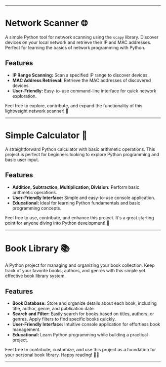 
---

# Network Scanner 🌐

A simple Python tool for network scanning using the `scapy` library. Discover devices on your local network and retrieve their IP and MAC addresses. Perfect for learning the basics of network programming with Python.

## Features

- **IP Range Scanning:** Scan a specified IP range to discover devices.
- **MAC Address Retrieval:** Retrieve the MAC addresses of discovered devices.
- **User-Friendly:** Easy-to-use command-line interface for quick network exploration.

Feel free to explore, contribute, and expand the functionality of this lightweight network scanner! 🚀

---

# Simple Calculator 🧮

A straightforward Python calculator with basic arithmetic operations. This project is perfect for beginners looking to explore Python programming and basic user input.

## Features

- **Addition, Subtraction, Multiplication, Division:** Perform basic arithmetic operations.
- **User-Friendly Interface:** Simple and easy-to-use console application.
- **Educational:** Ideal for learning Python fundamentals and basic programming concepts.

Feel free to use, contribute, and enhance this project. It's a great starting point for anyone diving into Python development! 🎉

---

# Book Library 📚

A Python project for managing and organizing your book collection. Keep track of your favorite books, authors, and genres with this simple yet effective book library system.

## Features

- **Book Database:** Store and organize details about each book, including title, author, genre, and publication date.
- **Search and Filter:** Easily search for books based on titles, authors, or genres. Apply filters to find specific books quickly.
- **User-Friendly Interface:** Intuitive console application for effortless book management.
- **Educational:** Learn Python programming while building a practical project.

Feel free to contribute, customize, and use this project as a foundation for your personal book library. Happy reading! 📖✨

---
